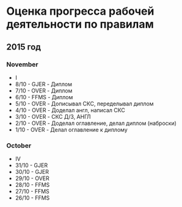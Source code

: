 # Оценка прогресса рабочей деятельности по правилам

## 2015 год

### November

* I
 * 8/10 - GJER - Диплом 
 * 7/10 - OVER - Диплом 
 * 6/10 - FFMS - Диплом
 * 5/10 - OVER - Дописывал СКС, переделывал диплом
 * 4/10 - OVER - Доделал англ, написал СКС
 * 3/10 - OVER - СКС Д/З, АНГЛ 
 * 2/10 - OVER - Доделал оглавление, делал диплом (наброски)
 * 1/10 - OVER - Делал оглавление к диплому


### October 

* IV
 * 31/10 - GJER
 * 30/10 - GJER
 * 29/10 - OVER
 * 28/10 - FFMS
 * 27/10 - FFMS
 * 26/10 - FFMS
